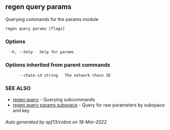 ## regen query params

Querying commands for the params module

```
regen query params [flags]
```

### Options

```
  -h, --help   help for params
```

### Options inherited from parent commands

```
      --chain-id string   The network chain ID
```

### SEE ALSO

* [regen query](regen_query.md)	 - Querying subcommands
* [regen query params subspace](regen_query_params_subspace.md)	 - Query for raw parameters by subspace and key

###### Auto generated by spf13/cobra on 18-Mar-2022
